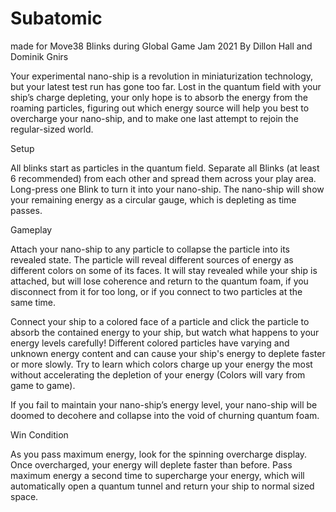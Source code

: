 # Subatomic
 
made for Move38 Blinks during Global Game Jam 2021
By Dillon Hall and Dominik Gnirs

Your experimental nano-ship is a revolution in miniaturization technology, but your latest test run has gone too far. Lost in the quantum field with your ship’s charge depleting, your only hope is to absorb the energy from the roaming particles, figuring out which energy source will help you best to overcharge your nano-ship, and to make one last attempt to rejoin the regular-sized world.

Setup

All blinks start as particles in the quantum field. Separate all Blinks (at least 6 recommended) from each other and spread them across your play area. Long-press one Blink to turn it into your nano-ship. The nano-ship will show your remaining energy as a circular gauge, which is depleting as time passes. 

Gameplay

Attach your nano-ship to any particle to collapse the particle into its revealed state. The particle will reveal different sources of energy as different colors on some of its faces. It will stay revealed while your ship is attached, but will lose coherence and return to the quantum foam, if you disconnect from it for too long, or if you connect to two particles at the same time. 

Connect your ship to a colored face of a particle and click the particle to absorb the contained energy to your ship, but watch what happens to your energy levels carefully! Different colored particles have varying and unknown energy content and can cause your ship's energy to deplete faster or more slowly. Try to learn which colors charge up your energy the most without accelerating the depletion of your energy (Colors will vary from game to game).

If you fail to maintain your nano-ship’s energy level, your nano-ship will be doomed to decohere and collapse into the void of churning quantum foam. 
 
Win Condition

As you pass maximum energy, look for the spinning overcharge display. Once overcharged, your energy will deplete faster than before. Pass maximum energy a second time to supercharge your energy, which will automatically open a quantum tunnel and return your ship to normal sized space. 
